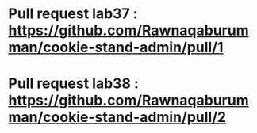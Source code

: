    # Pull request lab37 : https://github.com/Rawnaqaburumman/cookie-stand-admin/pull/1
   # Pull request lab38 : https://github.com/Rawnaqaburumman/cookie-stand-admin/pull/2
